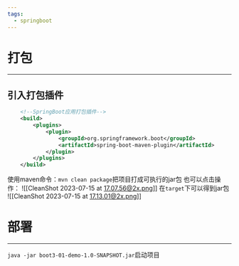 ```yaml
---
tags:
  - springboot
---
```


# 打包
----
## 引入打包插件
```xml
	<!--SpringBoot应用打包插件-->
    <build>
        <plugins>
            <plugin>
                <groupId>org.springframework.boot</groupId>
                <artifactId>spring-boot-maven-plugin</artifactId>
            </plugin>
        </plugins>
    </build>
```


使用maven命令：`mvn clean package`把项目打成可执行的jar包
也可以点击操作：
![[CleanShot 2023-07-15 at 17.07.56@2x.png]]
在`target`下可以得到jar包
![[CleanShot 2023-07-15 at 17.13.01@2x.png]]
# 部署
----
`java -jar boot3-01-demo-1.0-SNAPSHOT.jar`启动项目
